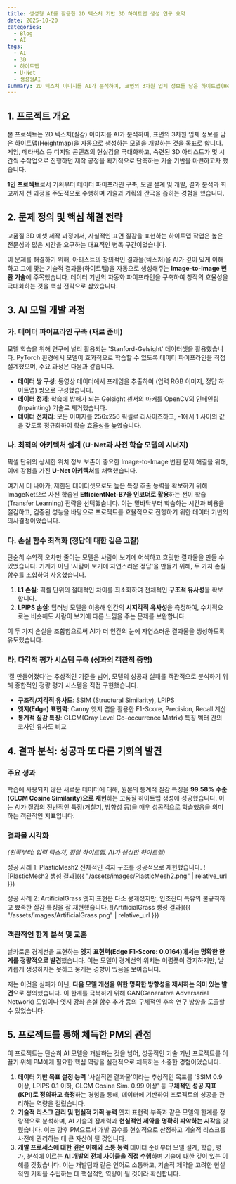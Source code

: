 ```yaml
---
title: 생성형 AI를 활용한 2D 텍스처 기반 3D 하이트맵 생성 연구 요약
date: 2025-10-20
categories:
  - Blog
  - AI
tags:
  - AI
  - 3D
  - 하이트맵
  - U-Net
  - 생성형AI
summary: 2D 텍스처 이미지를 AI가 분석하여, 표면의 3차원 입체 정보를 담은 하이트맵(Heightmap)을 자동으로 생성하는 모델을 개발하는 프로젝트입니다. Image-to-Image 변환 기술인 U-Net 아키텍처와 전이 학습을 활용하여 개발 과정을 주도했습니다.
---
```

## 1. 프로젝트 개요

본 프로젝트는 2D 텍스처(질감) 이미지를 AI가 분석하여, 표면의 3차원 입체 정보를 담은 하이트맵(Heightmap)을 자동으로 생성하는 모델을 개발하는 것을 목표로 합니다. 게임, 메타버스 등 디지털 콘텐츠의 현실감을 극대화하고, 숙련된 3D 아티스트가 몇 시간씩 수작업으로 진행하던 제작 공정을 획기적으로 단축하는 기술 기반을 마련하고자 했습니다.

**1인 프로젝트**로서 기획부터 데이터 파이프라인 구축, 모델 설계 및 개발, 결과 분석과 회고까지 전 과정을 주도적으로 수행하며 기술과 기획의 간극을 좁히는 경험을 했습니다.

## 2. 문제 정의 및 핵심 해결 전략

고품질 3D 에셋 제작 과정에서, 사실적인 표면 질감을 표현하는 하이트맵 작업은 높은 전문성과 많은 시간을 요구하는 대표적인 병목 구간이었습니다.

이 문제를 해결하기 위해, 아티스트의 창의적인 결과물(텍스처)을 AI가 깊이 있게 이해하고 그에 맞는 기술적 결과물(하이트맵)을 자동으로 생성해주는 **Image-to-Image 변환 기술**에 주목했습니다. 데이터 기반의 자동화 파이프라인을 구축하여 창작의 효율성을 극대화하는 것을 핵심 전략으로 삼았습니다.

## 3. AI 모델 개발 과정

### 가. 데이터 파이프라인 구축 (재료 준비)

모델 학습을 위해 연구에 널리 활용되는 'Stanford-Gelsight' 데이터셋을 활용했습니다. PyTorch 환경에서 모델이 효과적으로 학습할 수 있도록 데이터 파이프라인을 직접 설계했으며, 주요 과정은 다음과 같습니다.

- **데이터 쌍 구성**: 동영상 데이터에서 프레임을 추출하여 (입력 RGB 이미지, 정답 하이트맵) 쌍으로 구성했습니다.
- **데이터 정제**: 학습에 방해가 되는 Gelsight 센서의 마커를 OpenCV의 인페인팅(Inpainting) 기술로 제거했습니다.
- **데이터 전처리**: 모든 이미지를 256x256 픽셀로 리사이즈하고, -1에서 1 사이의 값을 갖도록 정규화하여 학습 효율성을 높였습니다.

### 나. 최적의 아키텍처 설계 (U-Net과 사전 학습 모델의 시너지)

픽셀 단위의 상세한 위치 정보 보존이 중요한 Image-to-Image 변환 문제 해결을 위해, 이에 강점을 가진 **U-Net 아키텍처**를 채택했습니다.

여기서 더 나아가, 제한된 데이터셋으로도 높은 특징 추출 능력을 확보하기 위해 ImageNet으로 사전 학습된 **EfficientNet-B7을 인코더로 활용**하는 전이 학습(Transfer Learning) 전략을 선택했습니다. 이는 밑바닥부터 학습하는 시간과 비용을 절감하고, 검증된 성능을 바탕으로 프로젝트를 효율적으로 진행하기 위한 데이터 기반의 의사결정이었습니다.

### 다. 손실 함수 최적화 (정답에 대한 깊은 고찰)

단순히 수학적 오차만 줄이는 모델은 사람이 보기에 어색하고 흐릿한 결과물을 만들 수 있었습니다. 기계가 아닌 '사람이 보기에 자연스러운 정답'을 만들기 위해, 두 가지 손실 함수를 조합하여 사용했습니다.

1. **L1 손실**: 픽셀 단위의 절대적인 차이를 최소화하여 전체적인 **구조적 유사성**을 확보합니다.
2. **LPIPS 손실**: 딥러닝 모델을 이용해 인간의 **시지각적 유사성**을 측정하여, 수치적으로는 비슷해도 사람이 보기에 다른 느낌을 주는 문제를 보완합니다.

이 두 가지 손실을 조합함으로써 AI가 더 인간의 눈에 자연스러운 결과물을 생성하도록 유도했습니다.

### 라. 다각적 평가 시스템 구축 (성과의 객관적 증명)

'잘 만들어졌다'는 추상적인 기준을 넘어, 모델의 성공과 실패를 객관적으로 분석하기 위해 종합적인 정량 평가 시스템을 직접 구현했습니다.

- **구조적/지각적 유사도**: SSIM (Structural Similarity), LPIPS
- **엣지(Edge) 표현력**: Canny 엣지 맵을 활용한 F1-Score, Precision, Recall 계산
- **통계적 질감 특징**: GLCM(Gray Level Co-occurrence Matrix) 특징 벡터 간의 코사인 유사도 비교

## 4. 결과 분석: 성공과 또 다른 기회의 발견

### 주요 성과

학습에 사용되지 않은 새로운 데이터에 대해, 원본의 통계적 질감 특징을 **99.58% 수준(GLCM Cosine Similarity)으로 재현**하는 고품질 하이트맵 생성에 성공했습니다. 이는 AI가 질감의 전반적인 특징(거칠기, 방향성 등)을 매우 성공적으로 학습했음을 의미하는 객관적인 지표입니다.

### 결과물 시각화

_(왼쪽부터: 입력 텍스처, 정답 하이트맵, AI가 생성한 하이트맵)_

성공 사례 1: PlasticMesh2 전체적인 격자 구조를 성공적으로 재현했습니다.
![PlasticMesh2 생성 결과]({{ "/assets/images/PlasticMesh2.png" | relative_url }})

성공 사례 2: ArtificialGrass 엣지 표현은 다소 뭉개졌지만, 인조잔디 특유의 불규칙하고 뾰족한 질감 특징을 잘 재현했습니다.
![ArtificialGrass 생성 결과]({{ "/assets/images/ArtificialGrass.png" | relative_url }})

### 객관적인 한계 분석 및 교훈

날카로운 경계선을 표현하는 **엣지 표현력(Edge F1-Score: 0.0164)에서는 명확한 한계를 정량적으로 발견**했습니다. 이는 모델이 경계선의 위치는 어렴풋이 감지하지만, 날카롭게 생성하지는 못하고 뭉개는 경향이 있음을 보여줍니다.

저는 이것을 실패가 아닌, **다음 모델 개선을 위한 명확한 방향성을 제시하는 의미 있는 발견**으로 정의했습니다. 이 한계를 극복하기 위해 GAN(Generative Adversarial Network) 도입이나 엣지 강화 손실 함수 추가 등의 구체적인 후속 연구 방향을 도출할 수 있었습니다.

## 5. 프로젝트를 통해 체득한 PM의 관점

이 프로젝트는 단순히 AI 모델을 개발하는 것을 넘어, 성공적인 기술 기반 프로젝트를 이끌기 위해 PM에게 필요한 핵심 역량을 실전적으로 체득하는 소중한 경험이었습니다.

1. **데이터 기반 목표 설정 능력** '사실적인 결과물'이라는 추상적인 목표를 'SSIM 0.9 이상, LPIPS 0.1 이하, GLCM Cosine Sim. 0.99 이상' 등 **구체적인 성공 지표(KPI)로 정의하고 측정**하는 경험을 통해, 데이터에 기반하여 프로젝트의 성공을 관리하는 역량을 길렀습니다.
2. **기술적 리스크 관리 및 현실적 기획 능력** 엣지 표현력 부족과 같은 모델의 한계를 정량적으로 분석하며, AI 기술의 잠재력과 **현실적인 제약을 명확히 파악하는 시각**을 갖췄습니다. 이는 향후 PM으로서 개발 공수를 현실적으로 산정하고 기술적 리스크를 사전에 관리하는 데 큰 자산이 될 것입니다.
3. **개발 프로세스에 대한 깊은 이해와 소통 능력** 데이터 준비부터 모델 설계, 학습, 평가, 분석에 이르는 **AI 개발의 전체 사이클을 직접 수행**하며 기술에 대한 깊이 있는 이해를 갖췄습니다. 이는 개발팀과 같은 언어로 소통하고, 기술적 제약을 고려한 현실적인 기획을 수립하는 데 핵심적인 역량이 될 것이라 확신합니다.